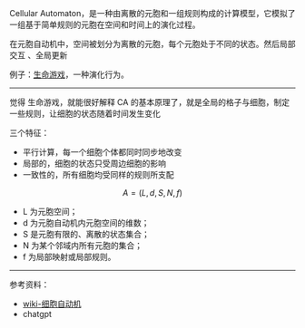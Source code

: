 

Cellular Automaton，是一种由离散的元胞和一组规则构成的计算模型，它模拟了一组基于简单规则的元胞在空间和时间上的演化过程。

在元胞自动机中，空间被划分为离散的元胞，每个元胞处于不同的状态。然后局部交互 、全局更新



例子：[生命游戏](https://leetcode.cn/problems/game-of-life/)，一种演化行为。


------------

觉得 生命游戏，就能很好解释 CA 的基本原理了，就是全局的格子与细胞，制定一些规则，让细胞的状态随着时间发生变化

三个特征：
- 平行计算，每一个细胞个体都同时同步地改变
- 局部的，细胞的状态只受周边细胞的影响
- 一致性的，所有细胞均受同样的规则所支配


$$ A = (L, d, S, N, f)$$

- L 为元胞空间；
- d 为元胞自动机内元胞空间的维数；
- S 是元胞有限的、离散的状态集合；
- N 为某个邻域内所有元胞的集合；
- f 为局部映射或局部规则。



--------------

参考资料：
- [wiki-细胞自动机](https://zh.wikipedia.org/zh-hans/%E7%B4%B0%E8%83%9E%E8%87%AA%E5%8B%95%E6%A9%9F)
- chatgpt